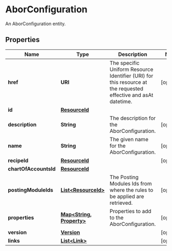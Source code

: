 

# AborConfiguration

An AborConfiguration entity.

## Properties

Name | Type | Description | Notes
------------ | ------------- | ------------- | -------------
**href** | **URI** | The specific Uniform Resource Identifier (URI) for this resource at the requested effective and asAt datetime. |  [optional]
**id** | [**ResourceId**](ResourceId.md) |  | 
**description** | **String** | The description for the AborConfiguration. |  [optional]
**name** | **String** | The given name for the AborConfiguration. |  [optional]
**recipeId** | [**ResourceId**](ResourceId.md) |  |  [optional]
**chartOfAccountsId** | [**ResourceId**](ResourceId.md) |  | 
**postingModuleIds** | [**List&lt;ResourceId&gt;**](ResourceId.md) | The Posting Modules Ids from where the rules to be applied are retrieved. |  [optional]
**properties** | [**Map&lt;String, Property&gt;**](Property.md) | Properties to add to the AborConfiguration. |  [optional]
**version** | [**Version**](Version.md) |  |  [optional]
**links** | [**List&lt;Link&gt;**](Link.md) |  |  [optional]



